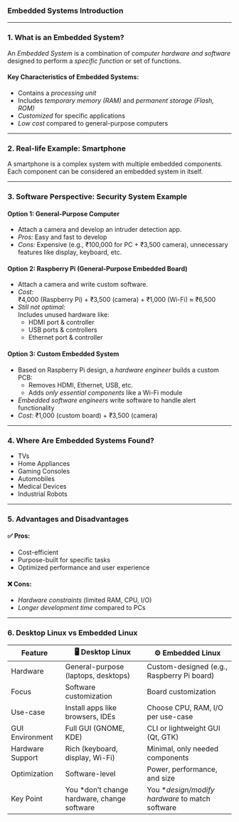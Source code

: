### Embedded Systems Introduction

---

### 1. What is an Embedded System?
An *Embedded System* is a combination of *computer hardware and software* designed to perform a *specific function* or set of functions.

#### Key Characteristics of Embedded Systems:
- Contains a *processing unit*  
- Includes *temporary memory (RAM)* and *permanent storage (Flash, ROM)*  
- *Customized* for specific applications  
- *Low cost* compared to general-purpose computers  

---

### 2. Real-life Example: Smartphone
A smartphone is a complex system with multiple embedded components. Each component can be considered an embedded system in itself.

---

### 3. Software Perspective: Security System Example

#### Option 1: General-Purpose Computer
- Attach a camera and develop an intruder detection app.
- *Pros:* Easy and fast to develop  
- *Cons:* Expensive (e.g., ₹100,000 for PC + ₹3,500 camera), unnecessary features like display, keyboard, etc.

#### Option 2: Raspberry Pi (General-Purpose Embedded Board)
- Attach a camera and write custom software.
- *Cost:*  
  ₹4,000 (Raspberry Pi) + ₹3,500 (camera) + ₹1,000 (Wi-Fi) ≈ ₹6,500  
- *Still not optimal:*  
  Includes unused hardware like:  
  - HDMI port & controller  
  - USB ports & controllers  
  - Ethernet port & controller

#### Option 3: Custom Embedded System
- Based on Raspberry Pi design, a *hardware engineer* builds a custom PCB:  
  - Removes HDMI, Ethernet, USB, etc.  
  - Adds *only essential components* like a Wi-Fi module  
- *Embedded software engineers* write software to handle alert functionality  
- *Cost:* ₹1,000 (custom board) + ₹3,500 (camera)

---

### 4. Where Are Embedded Systems Found?
- TVs  
- Home Appliances  
- Gaming Consoles  
- Automobiles  
- Medical Devices  
- Industrial Robots  

---

### 5. Advantages and Disadvantages

#### ✅ Pros:
- Cost-efficient  
- Purpose-built for specific tasks  
- Optimized performance and user experience  

#### ❌ Cons:
- *Hardware constraints* (limited RAM, CPU, I/O)  
- *Longer development time* compared to PCs  

---

### 6. Desktop Linux vs Embedded Linux

| Feature              | 🖥 Desktop Linux                            | ⚙ Embedded Linux                            |
|----------------------|----------------------------------------------|----------------------------------------------|
| Hardware             | General-purpose (laptops, desktops)          | Custom-designed (e.g., Raspberry Pi board)    |
| Focus                | Software customization                       | Board customization                          |
| Use-case             | Install apps like browsers, IDEs             | Choose CPU, RAM, I/O per use-case            |
| GUI Environment      | Full GUI (GNOME, KDE)                        | CLI or lightweight GUI (Qt, GTK)             |
| Hardware Support     | Rich (keyboard, display, Wi-Fi)              | Minimal, only needed components              |
| Optimization         | Software-level                               | Power, performance, and size                 |
| Key Point            | You *don’t change hardware, change software | You **design/modify hardware* to match software |
